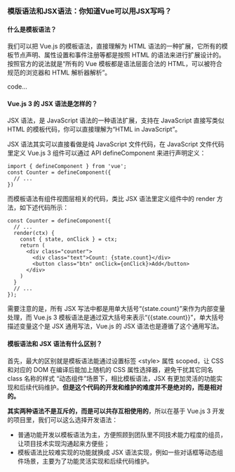 ### 模版语法和JSX语法：你知道Vue可以用JSX写吗？

#### 什么是模板语法？
我们可以把 Vue.js 的模板语法，直接理解为 HTML 语法的一种扩展，它所有的模板节点声明、属性设置和事件注册等都是按照 HTML 的语法来进行扩展设计的。
按照官方的说法就是“所有的 Vue 模板都是语法层面合法的 HTML，可以被符合规范的浏览器和 HTML 解析器解析”。

code...

#### Vue.js 3 的 JSX 语法是怎样的？
JSX 语法，是 JavaScript 语法的一种语法扩展，支持在 JavaScript 直接写类似 HTML 的模板代码，你可以直接理解为“HTML in JavaScript”。<br/>

JSX 语法其实可以直接看做是纯 JavaScript 文件代码，在 JavaScript 文件代码里定义 Vue.js 3 组件可以通过 API defineComponent 来进行声明定义：
```
import { defineComponent } from 'vue';
const Counter = defineComponent({
  // ...
})
```
而模板语法有组件视图层相关的代码，类比 JSX 语法里定义组件中的 render 方法，如下述代码所示：
```
const Counter = defineComponent({
  // ...
  render(ctx) {
    const { state, onClick } = ctx;
    return (
      <div class="counter">
        <div class="text">Count: {state.count}</div>
        <button class="btn" onClick={onClick}>Add</button>
      </div>
    )
  }
  // ...
});
```
需要注意的是，所有 JSX 写法中都是用单大括号“{state.count}”来作为内部变量处理，而 Vue.js 3 模板语法是通过双大括号来表示“{{state.count}}”，单大括号描述变量这个是 JSX 通用写法，Vue.js 的 JSX 语法也是遵循了这个通用写法。

#### 模板语法和 JSX 语法有什么区别？
首先，最大的区别就是模板语法能通过设置标签 &lt;style&gt; 属性 scoped，让 CSS 和对应的 DOM 在编译后能加上随机的 CSS 属性选择器，避免干扰其它同名 class 名称的样式
“动态组件”场景下，相比模板语法，JSX 有更加灵活的功能实现和后续代码维护。<b>但是这个代码的开发和维护的难度并不是绝对的，而是相对的。</b>

<b>其实两种语法不是互斥的，而是可以共存互相使用的</b>，所以在基于 Vue.js 3 开发的项目里，我们可以这么选择开发语法：

* 普通功能开发以模板语法为主，方便照顾到团队里不同技术能力程度的组员，让项目技术实现沟通起来方便些；
* 模板语法比较难实现的功能就换成 JSX 语法实现，例如一些对话框等动态组件场景，主要为了功能灵活实现和后续代码维护。